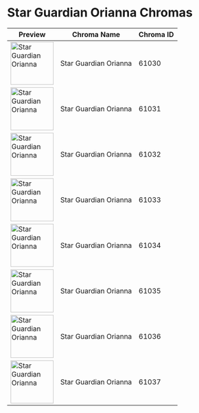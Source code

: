 # Star Guardian Orianna Chromas

| Preview | Chroma Name | Chroma ID |
|---|---|---|
| <img src='https://raw.communitydragon.org/latest/plugins/rcp-be-lol-game-data/global/default/v1/champion-chroma-images/61/61030.png' alt='Star Guardian Orianna' width='100'> | Star Guardian Orianna | 61030 |
| <img src='https://raw.communitydragon.org/latest/plugins/rcp-be-lol-game-data/global/default/v1/champion-chroma-images/61/61031.png' alt='Star Guardian Orianna' width='100'> | Star Guardian Orianna | 61031 |
| <img src='https://raw.communitydragon.org/latest/plugins/rcp-be-lol-game-data/global/default/v1/champion-chroma-images/61/61032.png' alt='Star Guardian Orianna' width='100'> | Star Guardian Orianna | 61032 |
| <img src='https://raw.communitydragon.org/latest/plugins/rcp-be-lol-game-data/global/default/v1/champion-chroma-images/61/61033.png' alt='Star Guardian Orianna' width='100'> | Star Guardian Orianna | 61033 |
| <img src='https://raw.communitydragon.org/latest/plugins/rcp-be-lol-game-data/global/default/v1/champion-chroma-images/61/61034.png' alt='Star Guardian Orianna' width='100'> | Star Guardian Orianna | 61034 |
| <img src='https://raw.communitydragon.org/latest/plugins/rcp-be-lol-game-data/global/default/v1/champion-chroma-images/61/61035.png' alt='Star Guardian Orianna' width='100'> | Star Guardian Orianna | 61035 |
| <img src='https://raw.communitydragon.org/latest/plugins/rcp-be-lol-game-data/global/default/v1/champion-chroma-images/61/61036.png' alt='Star Guardian Orianna' width='100'> | Star Guardian Orianna | 61036 |
| <img src='https://raw.communitydragon.org/latest/plugins/rcp-be-lol-game-data/global/default/v1/champion-chroma-images/61/61037.png' alt='Star Guardian Orianna' width='100'> | Star Guardian Orianna | 61037 |
